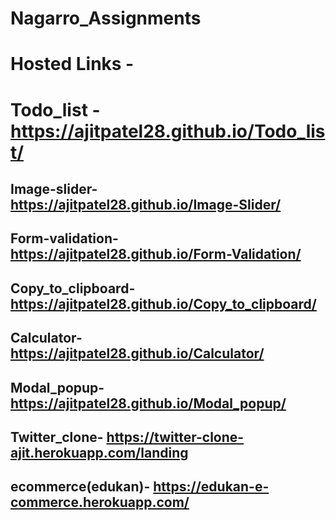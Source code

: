# Nagarro_Assignments


# Hosted Links -

# Todo_list - https://ajitpatel28.github.io/Todo_list/

## Image-slider- https://ajitpatel28.github.io/Image-Slider/

## Form-validation- https://ajitpatel28.github.io/Form-Validation/

## Copy_to_clipboard- https://ajitpatel28.github.io/Copy_to_clipboard/

## Calculator- https://ajitpatel28.github.io/Calculator/

## Modal_popup- https://ajitpatel28.github.io/Modal_popup/

## Twitter_clone- https://twitter-clone-ajit.herokuapp.com/landing

## ecommerce(edukan)- https://edukan-e-commerce.herokuapp.com/
